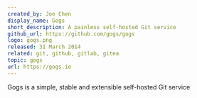 ```yaml
---
created_by: Joe Chen 
display_name: Gogs
short_description: A painless self-hosted Git service
github_url: https://github.com/gogs/gogs
logo: gogs.png
released: 31 March 2014
related: git, github, gitlab, gitea
topic: gogs
url: https://gogs.io
---
```

Gogs is a simple, stable and extensible self-hosted Git service